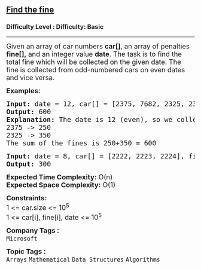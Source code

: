 <h2><a href="https://www.geeksforgeeks.org/problems/find-the-fine4353/1?page=3&difficulty%255B%255D=-1&category%255B%255D=Arrays&sortBy=submissions">Find the fine</a></h2><h3>Difficulty Level : Difficulty: Basic</h3><hr><div class="problems_problem_content__Xm_eO"><p><span style="font-size: 18px;">Given an array of car numbers <strong>car[]</strong>,&nbsp;</span><span style="font-size: 18px;">an array of penalties <strong>fine[],</strong></span><span style="font-size: 18px;"> and an integer value <strong>date</strong>. The task is to find the total fine which will be collected on the given date. The fine is collected from odd-numbered cars on even dates and vice versa.</span></p>
<p><span style="font-size: 18px;"><strong>Examples:</strong></span></p>
<pre><span style="font-size: 18px;"><strong>Input: </strong>date = 12, car[] = [2375, 7682, 2325, 2352], fine[] = [250, 500, 350, 200]
<strong>Output: </strong>600
<strong>Explanation: </strong>The date is 12 (even), so we collect the fine from odd-numbered cars. The odd-numbered cars and the fines associated with them are as follows:
2375 -&gt; 250
2325 -&gt; 350
The sum of the fines is 250+350 = 600</span></pre>
<pre><span style="font-size: 18px;"><strong>Input: </strong>date = 8, car[] = [2222, 2223, 2224], fine[] = [200, 300, 400]
<strong>Output: </strong>300</span></pre>
<p><span style="font-size: 18px;"><strong>Expected Time Complexity:</strong> O(n)<br><strong>Expected Space&nbsp;</strong></span><strong style="font-family: -apple-system, BlinkMacSystemFont, 'Segoe UI', Roboto, Oxygen, Ubuntu, Cantarell, 'Open Sans', 'Helvetica Neue', sans-serif; font-size: 18px;">Complexity</strong><strong style="font-size: 18px; font-family: -apple-system, BlinkMacSystemFont, 'Segoe UI', Roboto, Oxygen, Ubuntu, Cantarell, 'Open Sans', 'Helvetica Neue', sans-serif;">:</strong><span style="font-size: 18px; font-family: -apple-system, BlinkMacSystemFont, 'Segoe UI', Roboto, Oxygen, Ubuntu, Cantarell, 'Open Sans', 'Helvetica Neue', sans-serif;"> O(1)</span></p>
<p><span style="font-size: 18px;"><strong>Constraints:</strong><br>1 &lt;= car.size &lt;= 10<sup>5</sup><br>1 &lt;= car[i], fine[i], date &lt;= 10<sup>5</sup><br></span></p></div><p><span style=font-size:18px><strong>Company Tags : </strong><br><code>Microsoft</code>&nbsp;<br><p><span style=font-size:18px><strong>Topic Tags : </strong><br><code>Arrays</code>&nbsp;<code>Mathematical</code>&nbsp;<code>Data Structures</code>&nbsp;<code>Algorithms</code>&nbsp;